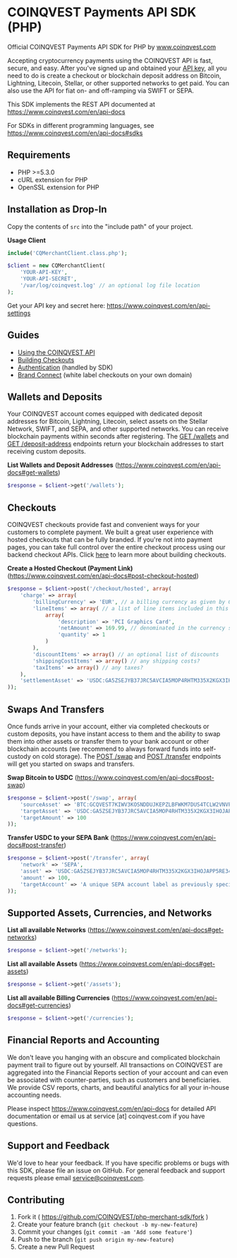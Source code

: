 # COINQVEST Payments API SDK (PHP)

Official COINQVEST Payments API SDK for PHP by www.coinqvest.com

Accepting cryptocurrency payments using the COINQVEST API is fast, secure, and easy. After you've signed up and obtained your [API key](https://www.coinqvest.com/en/api-settings), all you need to do is create a checkout or blockchain deposit address on Bitcoin, Lightning, Litecoin, Stellar, or other supported networks to get paid. You can also use the API for fiat on- and off-ramping via SWIFT or SEPA.

This SDK implements the REST API documented at https://www.coinqvest.com/en/api-docs

For SDKs in different programming languages, see https://www.coinqvest.com/en/api-docs#sdks

Requirements
------------
* PHP >=5.3.0
* cURL extension for PHP
* OpenSSL extension for PHP

Installation as Drop-In
-----------------------
Copy the contents of `src` into the "include path" of your project.

**Usage Client**
```php
include('CQMerchantClient.class.php');

$client = new CQMerchantClient(
    'YOUR-API-KEY',
    'YOUR-API-SECRET',
    '/var/log/coinqvest.log' // an optional log file location
);
```

Get your API key and secret here: https://www.coinqvest.com/en/api-settings

Guides
------

* [Using the COINQVEST API](https://www.coinqvest.com/en/api-docs#getting-started)
* [Building Checkouts](https://www.coinqvest.com/en/api-docs#building-checkouts)
* [Authentication](https://www.coinqvest.com/en/api-docs#authentication) (handled by SDK)
* [Brand Connect](https://www.coinqvest.com/en/api-docs#brand-connect) (white label checkouts on your own domain)

## Wallets and Deposits

Your COINQVEST account comes equipped with dedicated deposit addresses for Bitcoin, Lightning, Litecoin, select assets on the Stellar Network, SWIFT, and SEPA, and other supported networks. You can receive blockchain payments within seconds after registering. The [GET /wallets](https://www.coinqvest.com/en/api-docs#get-wallets) and [GET /deposit-address](https://www.coinqvest.com/en/api-docs#deposit-address) endpoints return your blockchain addresses to start receiving custom deposits.

**List Wallets and Deposit Addresses** (https://www.coinqvest.com/en/api-docs#get-wallets)
```php
$response = $client->get('/wallets');
```


## Checkouts

COINQVEST checkouts provide fast and convenient ways for your customers to complete payment. We built a great user experience with hosted checkouts that can be fully branded. If you're not into payment pages, you can take full control over the entire checkout process using our backend checkout APIs. Click [here](https://www.coinqvest.com/en/api-docs#building-checkouts) to learn more about building checkouts.

**Create a Hosted Checkout (Payment Link)** (https://www.coinqvest.com/en/api-docs#post-checkout-hosted)
```php
$response = $client->post('/checkout/hosted', array(
    'charge' => array(
        'billingCurrency' => 'EUR', // a billing currency as given by GET /currencies
        'lineItems' => array( // a list of line items included in this charge
            array(
                'description' => 'PCI Graphics Card',
                'netAmount' => 169.99, // denominated in the currency specified above
                'quantity' => 1
            )
        ),
        'discountItems' => array() // an optional list of discounts
        'shippingCostItems' => array() // any shipping costs?
        'taxItems' => array() // any taxes?
    ),
    'settlementAsset' => 'USDC:GA5ZSEJYB37JRC5AVCIA5MOP4RHTM335X2KGX3IHOJAPP5RE34K4KZVN' // your settlement asset as given by GET /assets (or ORIGIN to omit conversion) 
));
```

## Swaps And Transfers

Once funds arrive in your account, either via completed checkouts or custom deposits, you have instant access to them and the ability to swap them into other assets or transfer them to your bank account or other blockchain accounts (we recommend to always forward funds into self-custody on cold storage). The [POST /swap](https://www.coinqvest.com/en/api-docs#post-swap) and [POST /transfer](https://www.coinqvest.com/en/api-docs#post-transfer) endpoints will get you started on swaps and transfers.

**Swap Bitcoin to USDC** (https://www.coinqvest.com/en/api-docs#post-swap)
```php
$response = $client->post('/swap', array(
    'sourceAsset' => 'BTC:GCQVEST7KIWV3KOSNDDUJKEPZLBFWKM7DUS4TCLW2VNVPCBGTDRVTEIT',
    'targetAsset' => 'USDC:GA5ZSEJYB37JRC5AVCIA5MOP4RHTM335X2KGX3IHOJAPP5RE34K4KZVN',
    'targetAmount' => 100
));
```

**Transfer USDC to your SEPA Bank** (https://www.coinqvest.com/en/api-docs#post-transfer)
```php
$response = $client->post('/transfer', array(
    'network' => 'SEPA',
    'asset' => 'USDC:GA5ZSEJYB37JRC5AVCIA5MOP4RHTM335X2KGX3IHOJAPP5RE34K4KZVN',
    'amount' => 100,
    'targetAccount' => 'A unique SEPA account label as previously specified in POST /target-account'
));
```

## Supported Assets, Currencies, and Networks

**List all available Networks** (https://www.coinqvest.com/en/api-docs#get-networks)
```php
$response = $client->get('/networks');
```

**List all available Assets** (https://www.coinqvest.com/en/api-docs#get-assets)
```php
$response = $client->get('/assets');
```

**List all available Billing Currencies** (https://www.coinqvest.com/en/api-docs#get-currencies)
```php
$response = $client->get('/currencies');
```

## Financial Reports and Accounting

We don't leave you hanging with an obscure and complicated blockchain payment trail to figure out by yourself. All transactions on COINQVEST are aggregated into the Financial Reports section of your account and can even be associated with counter-parties, such as customers and beneficiaries. We provide CSV reports, charts, and beautiful analytics for all your in-house accounting needs.

Please inspect https://www.coinqvest.com/en/api-docs for detailed API documentation or email us at service [at] coinqvest.com if you have questions.

Support and Feedback
--------------------
We'd love to hear your feedback. If you have specific problems or bugs with this SDK, please file an issue on GitHub. For general feedback and support requests please email service@coinqvest.com.

Contributing
------------

1. Fork it ( https://github.com/COINQVEST/php-merchant-sdk/fork )
2. Create your feature branch (`git checkout -b my-new-feature`)
3. Commit your changes (`git commit -am 'Add some feature'`)
4. Push to the branch (`git push origin my-new-feature`)
5. Create a new Pull Request
